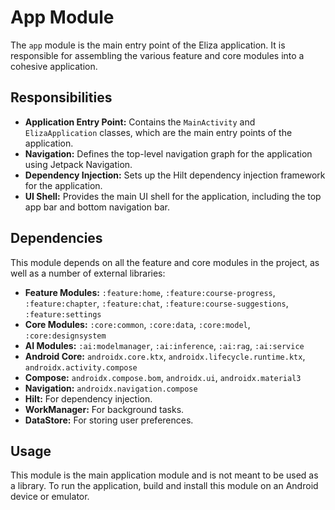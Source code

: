 # App Module

The `app` module is the main entry point of the Eliza application. It is responsible for assembling the various feature and core modules into a cohesive application.

## Responsibilities

- **Application Entry Point:** Contains the `MainActivity` and `ElizaApplication` classes, which are the main entry points of the application.
- **Navigation:** Defines the top-level navigation graph for the application using Jetpack Navigation.
- **Dependency Injection:** Sets up the Hilt dependency injection framework for the application.
- **UI Shell:** Provides the main UI shell for the application, including the top app bar and bottom navigation bar.

## Dependencies

This module depends on all the feature and core modules in the project, as well as a number of external libraries:

- **Feature Modules:** `:feature:home`, `:feature:course-progress`, `:feature:chapter`, `:feature:chat`, `:feature:course-suggestions`, `:feature:settings`
- **Core Modules:** `:core:common`, `:core:data`, `:core:model`, `:core:designsystem`
- **AI Modules:** `:ai:modelmanager`, `:ai:inference`, `:ai:rag`, `:ai:service`
- **Android Core:** `androidx.core.ktx`, `androidx.lifecycle.runtime.ktx`, `androidx.activity.compose`
- **Compose:** `androidx.compose.bom`, `androidx.ui`, `androidx.material3`
- **Navigation:** `androidx.navigation.compose`
- **Hilt:** For dependency injection.
- **WorkManager:** For background tasks.
- **DataStore:** For storing user preferences.

## Usage

This module is the main application module and is not meant to be used as a library. To run the application, build and install this module on an Android device or emulator.
